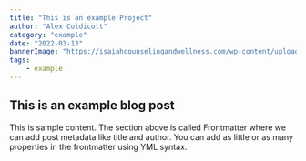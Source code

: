 ```yaml
---
title: "This is an example Project"
author: "Alex Coldicott"
category: "example"
date: "2022-03-13"
bannerImage: "https://isaiahcounselingandwellness.com/wp-content/uploads/2018/06/Tryzens-Blog-Page-Banner.jpg"
tags:
    - example
---
```


## This is an example blog post

This is sample content. The section above is called Frontmatter where we can add post metadata like title and author. You can add as little or as many properties in the frontmatter using YML syntax.